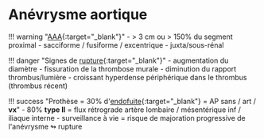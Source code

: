 # Anévrysme aortique

!!! warning "[AAA](https://radiopaedia.org/articles/abdominal-aortic-aneurysm){:target="_blank"}"
    - \> 3 cm ou > 150% du segment proximal
    - sacciforme / fusiforme / excentrique
    - juxta/sous-rénal

!!! danger "Signes de [rupture](https://radiopaedia.org/articles/abdominal-aortic-aneurysm-rupture-2){:target="_blank"}"
    - augmentation du diamètre
    - fissuration de la thrombose murale
    - diminution du rapport thrombus/lumière
    - croissant hyperdense périphérique dans le thrombus (thrombus récent)

!!! success "Prothèse = 30% d'[endofuite](https://radiopaedia.org/articles/endoleak){:target="_blank"} = AP sans / art / **vx**"
    - 80% **type II** = flux rétrograde artère lombaire / mésentérique inf / iliaque interne
    - surveillance à vie = risque de majoration progressive de l'anévrysme ↬ rupture
